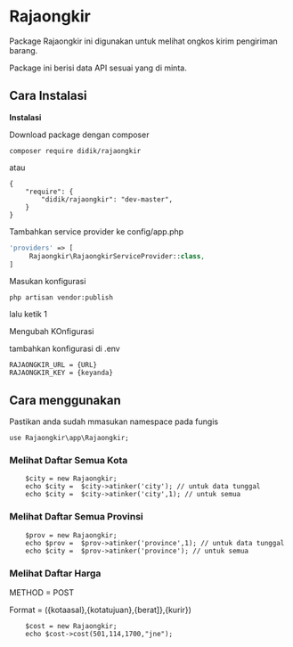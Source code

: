  
# Rajaongkir
Package Rajaongkir ini digunakan untuk melihat ongkos kirim pengiriman barang.

Package ini berisi data API sesuai yang di minta.

## Cara Instalasi 

**Instalasi**

Download package dengan composer
```
composer require didik/rajaongkir
```
atau
```
{
	"require": {
		"didik/rajaongkir": "dev-master",
	}
}
```

Tambahkan service provider ke config/app.php
```php
'providers' => [
	 Rajaongkir\RajaongkirServiceProvider::class,
]
```
Masukan konfigurasi 
```
php artisan vendor:publish
```
lalu ketik 1

Mengubah KOnfigurasi

tambahkan konfigurasi di .env 
```
RAJAONGKIR_URL = {URL}
RAJAONGKIR_KEY = {keyanda}
```

## Cara menggunakan 

Pastikan anda sudah mmasukan namespace pada fungis
 ``` 
 use Rajaongkir\app\Rajaongkir;
```

### Melihat Daftar Semua Kota
```
    $city = new Rajaongkir;
    echo $city =  $city->atinker('city'); // untuk data tunggal
    echo $city =  $city->atinker('city',1); // untuk semua
```
### Melihat Daftar Semua Provinsi
```
    $prov = new Rajaongkir;
    echo $prov =  $prov->atinker('province',1); // untuk data tunggal
    echo $city =  $prov->atinker('province'); // untuk semua
```

### Melihat Daftar Harga
METHOD = POST

Format = ({kotaasal},{kotatujuan},{berat]},{kurir})
```
    $cost = new Rajaongkir;
    echo $cost->cost(501,114,1700,"jne");
```